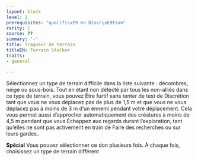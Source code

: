 ```yaml
---
layout: block
level: 1
prerequisites: "qualifi\xE9 en Discr\xE9tion"
rarity: C
source: ??
summary: '-'
title: Traqueur de terrain
titleEN: Terrain Stalker
traits:
- general

---
```


<p>Sélectionnez un type de terrain difficile dans la liste suivante : décombres, neige ou sous-bois. Tout en étant non détecté par tous les non-alliés dans ce type de terrain, vous pouvez Être furtif sans tenter de test de Discrétion tant que vous ne vous déplacez pas de plus de 1,5 m et que vous ne vous déplacez pas à moins de 3 m d’un ennemi pendant votre déplacement. Cela vous permet aussi d’approcher automatiquement des créatures à moins de 4,5 m pendant que vous Échappez aux regards durant l’exploration, tant qu’elles ne sont pas activement en train de Faire des recherches ou sur leurs gardes..</p>
<p><strong>Spécial</strong> Vous pouvez sélectionner ce don plusieurs fois. À chaque fois, choisissez un type de terrain différent</p>